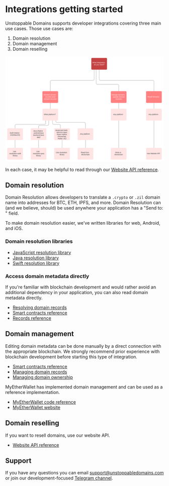 # Integrations getting started

Unstoppable Domains supports developer integrations covering three main use cases. Those use cases are:

1. Domain resolution
2. Domain management
3. Domain reselling

![](../.gitbook/assets/integrations_decision_framework.svg)

In each case, it may be helpful to read through our [Website API reference](https://apidocs.unstoppabledomains.com/).

## Domain resolution

Domain Resolution allows developers to translate a `.crypto` or `.zil` domain name into addresses for BTC, ETH, IPFS, and more. Domain Resolution can (and we believe, should) be used anywhere your application has a "Send to: " field.

To make domain resolution easier, we've written libraries for web, Android, and iOS.

### Domain resolution libraries

- [JavaScript resolution library](https://github.com/unstoppabledomains/resolution)
- [Java resolution library](https://github.com/unstoppabledomains/resolution-java)
- [Swift resolution library](https://github.com/unstoppabledomains/resolution-swift)

### Access domain metadata directly

If you're familiar with blockchain development and would rather avoid an additional dependency in your application, you can also read domain metadata directly.

- [Resolving domain records](../domain-registry-essentials/resolving-domain-records.md)
- [Smart contracts reference](../domain-registry-essentials/cns-smart-contracts.md)
- [Records reference](../domain-registry-essentials/records-reference.md)

## Domain management

Editing domain metadata can be done manually by a direct connection with the appropriate blockchain. We strongly recommend prior experience with blockchain development before starting this type of integration.

- [Smart contracts reference](../domain-registry-essentials/cns-smart-contracts.md)
- [Managing domain records](../managing-domains/managing-domain-records.md)
- [Managing domain ownership](../managing-domains/managing-domain-ownership.md)

MyEtherWallet has implemented domain management and can be used as a reference implementation.

- [MyEtherWallet code reference](https://github.com/MyEtherWallet/MyEtherWallet/tree/master/src/dapps/Unstoppable)    
- [MyEtherWallet website](https://www.myetherwallet.com)

## Domain reselling

If you want to resell domains, use our website API.

- [Website API reference](https://apidocs.unstoppabledomains.com/)

## Support

If you have any questions you can email support@unstoppabledomains.com or join our development-focused [Telegram channel](https://t.me/unstoppabledev).